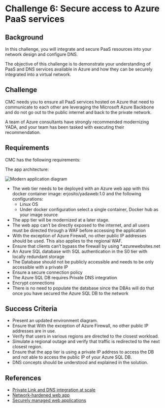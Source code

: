# Challenge 6: Secure access to Azure PaaS services

## Background

In this challenge, you will integrate and secure PaaS resources into your network design and configure DNS.

The objective of this challenge is to demonstrate your understanding of PaaS and DNS services available in Azure and how they can be securely integrated into a virtual network.

## Challenge

CMC needs you to ensure all PaaS services hosted on Azure that need to communicate to each other are leveraging the Microsoft Azure Backbone and do not go out to the public internet and back to the private network.

A team of Azure consultants have strongly recommended modernizing YADA, and your team has been tasked with executing their recommendation.

## Requirements

CMC has the following requirements:

The app architecture:

![Modern application diagram](images/app_webapp.png)

- The web tier needs to be deployed with an Azure web app with this docker container image: erjosito/yadaweb:1.0 and the following configurations:
  - Linux OS
  - Under docker configuration select a single container, Docker hub as your image source
- The app tier will be modernized at a later stage.
- The web app can’t be directly exposed to the internet, and all users must be directed through a WAF before accessing the application
- With the exception of Azure Firewall, no other public IP addresses should be used. This also applies to the regional WAF.
- Ensure that clients can’t bypass the firewall by using \*.azurewebsites.net
- An Azure SQL database with SQL authentication in the S0 tier with locally redundant storage
- The Database should not be publicly accessible and needs to be only accessible with a private IP
- Ensure a secure connection policy
- The Azure SQL DB requires Private DNS integration
- Encrypt connections
- There is no need to populate the database since the DBAs will do that once you have secured the Azure SQL DB to the network

## Success Criteria

- Present an updated environment diagram.
- Ensure that With the exception of Azure Firewall, no other public IP addresses are in use.
- Verify that users in various regions are directed to the closest workload.
- Simulate a regional outage and verify that traffic is redirected to the next closest region.
- Ensure that the app tier is using a private IP address to access the DB and not able to access the public IP of your Azure SQL DB.
- DNS concepts should be understood and explained in the solution.

## References

- [Private Link and DNS integration at scale](https://docs.microsoft.com/en-us/azure/cloud-adoption-framework/ready/azure-best-practices/private-link-and-dns-integration-at-scale)
- [Network-hardened web app](https://learn.microsoft.com/en-us/azure/architecture/example-scenario/security/hardened-web-app)
- [Securely managed web applications](https://learn.microsoft.com/en-us/azure/architecture/example-scenario/apps/fully-managed-secure-apps)
